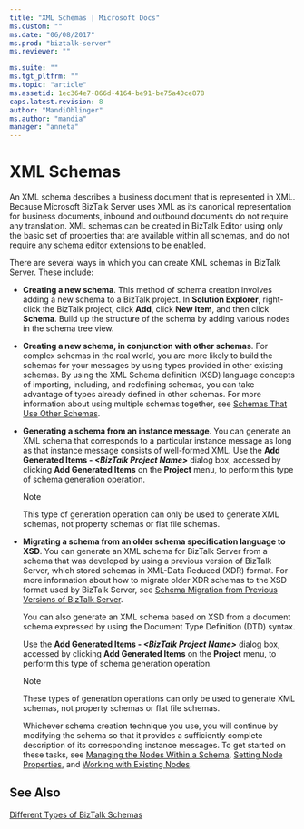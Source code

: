 ```yaml
---
title: "XML Schemas | Microsoft Docs"
ms.custom: ""
ms.date: "06/08/2017"
ms.prod: "biztalk-server"
ms.reviewer: ""

ms.suite: ""
ms.tgt_pltfrm: ""
ms.topic: "article"
ms.assetid: 1ec364e7-866d-4164-be91-be75a40ce878
caps.latest.revision: 8
author: "MandiOhlinger"
ms.author: "mandia"
manager: "anneta"
---
```

# XML Schemas
An XML schema describes a business document that is represented in XML. Because Microsoft BizTalk Server uses XML as its canonical representation for business documents, inbound and outbound documents do not require any translation. XML schemas can be created in BizTalk Editor using only the basic set of properties that are available within all schemas, and do not require any schema editor extensions to be enabled.  
  
 There are several ways in which you can create XML schemas in BizTalk Server. These include:  
  
- **Creating a new schema**. This method of schema creation involves adding a new schema to a BizTalk project. In **Solution Explorer**, right-click the BizTalk project, click **Add**, click **New Item**, and then click **Schema**. Build up the structure of the schema by adding various nodes in the schema tree view.  
  
- **Creating a new schema, in conjunction with other schemas**. For complex schemas in the real world, you are more likely to build the schemas for your messages by using types provided in other existing schemas. By using the XML Schema definition (XSD) language concepts of importing, including, and redefining schemas, you can take advantage of types already defined in other schemas. For more information about using multiple schemas together, see [Schemas That Use Other Schemas](../core/schemas-that-use-other-schemas.md).  
  
- <strong>Generating a schema from an instance message</strong>. You can generate an XML schema that corresponds to a particular instance message as long as that instance message consists of well-formed XML. Use the <strong>Add Generated Items - *\<BizTalk Project Name\></strong>* dialog box, accessed by clicking <strong>Add Generated Items</strong> on the <strong>Project</strong> menu, to perform this type of schema generation operation.  
  
  > [!NOTE]
  >  This type of generation operation can only be used to generate XML schemas, not property schemas or flat file schemas.  
  
- **Migrating a schema from an older schema specification language to XSD**. You can generate an XML schema for BizTalk Server from a schema that was developed by using a previous version of BizTalk Server, which stored schemas in XML-Data Reduced (XDR) format. For more information about how to migrate older XDR schemas to the XSD format used by BizTalk Server, see [Schema Migration from Previous Versions of BizTalk Server](../core/schema-migration-from-previous-versions-of-biztalk-server.md).  
  
   You can also generate an XML schema based on XSD from a document schema expressed by using the Document Type Definition (DTD) syntax.  
  
   Use the <strong>Add Generated Items - *\<BizTalk Project Name\></strong>* dialog box, accessed by clicking <strong>Add Generated Items</strong> on the <strong>Project</strong> menu, to perform this type of schema generation operation.  
  
  > [!NOTE]
  >  These types of generation operations can only be used to generate XML schemas, not property schemas or flat file schemas.  
  
  Whichever schema creation technique you use, you will continue by modifying the schema so that it provides a sufficiently complete description of its corresponding instance messages. To get started on these tasks, see [Managing the Nodes Within a Schema](../core/managing-the-nodes-within-a-schema.md), [Setting Node Properties](../core/how-to-set-node-properties.md), and [Working with Existing Nodes](../core/working-with-existing-nodes.md).  
  
## See Also  
 [Different Types of BizTalk Schemas](../core/different-types-of-biztalk-schemas.md)